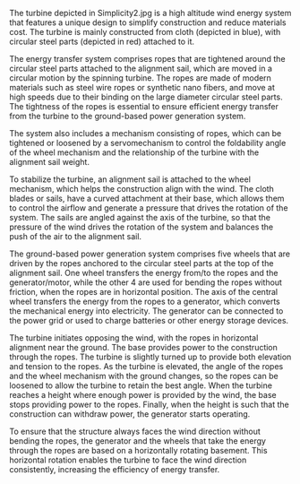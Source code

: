 The turbine depicted in Simplicity2.jpg is a high altitude wind energy system that features a unique design to simplify construction and reduce materials cost. The turbine is mainly constructed from cloth (depicted in blue), with circular steel parts (depicted in red) attached to it. 

The energy transfer system comprises ropes that are tightened around the circular steel parts attached to the alignment sail, which are moved in a circular motion by the spinning turbine. The ropes are made of modern materials such as steel wire ropes or synthetic nano fibers, and move at high speeds due to their binding on the large diameter circular steel parts. The tightness of the ropes is essential to ensure efficient energy transfer from the turbine to the ground-based power generation system.

The system also includes a mechanism consisting of ropes, which can be tightened or loosened by a servomechanism to control the foldability angle of the wheel mechanism and the relationship of the turbine with the alignment sail weight.

To stabilize the turbine, an alignment sail is attached to the wheel mechanism, which helps the construction align with the wind. The cloth blades or sails, have a curved attachment at their base, which allows them to control the airflow and generate a pressure that drives the rotation of the system. The sails are angled against the axis of the turbine, so that the pressure of the wind drives the rotation of the system and balances the push of the air to the alignment sail.

The ground-based power generation system comprises five wheels that are driven by the ropes anchored to the circular steel parts at the top of the alignment sail. One wheel transfers the energy from/to the ropes and the generator/motor, while the other 4 are used for bending the ropes without friction, when the ropes are in horizontal position. The axis of the central wheel transfers the energy from the ropes to a generator, which converts the mechanical energy into electricity. The generator can be connected to the power grid or used to charge batteries or other energy storage devices.  

The turbine initiates opposing the wind, with the ropes in horizontal alignment near the ground. The base provides power to the construction through the ropes. The turbine is slightly turned up to provide both elevation and tension to the ropes. As the turbine is elevated, the angle of the ropes and the wheel mechanism with the ground changes, so the ropes can be loosened to allow the turbine to retain the best angle. When the turbine reaches a height where enough power is provided by the wind, the base stops providing power to the ropes. Finally, when the height is such that the construction can withdraw power, the generator starts operating.

To ensure that the structure always faces the wind direction without bending the ropes, the generator and the wheels that take the energy through the ropes are based on a horizontally rotating basement. This horizontal rotation enables the turbine to face the wind direction consistently, increasing the efficiency of energy transfer. 

